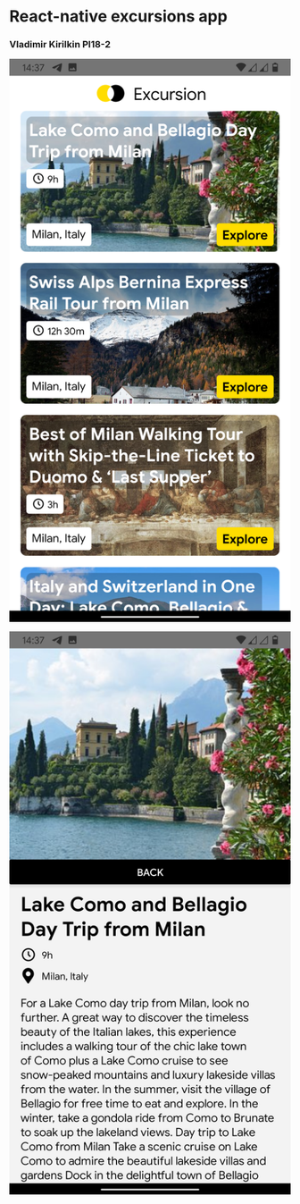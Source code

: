 # React-native excursions app

### Vladimir Kirilkin PI18-2

![](.github/screen1.png)

![](.github/screen2.png)
